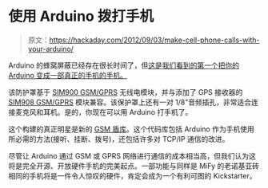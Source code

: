 # 使用 Arduino 拨打手机

> 原文：<https://hackaday.com/2012/09/03/make-cell-phone-calls-with-your-arduino/>

Arduino 的蜂窝屏蔽已经存在很长时间了，但[这是我们看到的第一个把你的 Arduino 变成一部真正的手机的手机。](http://www.open-electronics.org/gsm-gps-shield-for-arduino/)

该防护罩基于 [SIM900 GSM/GPRS](http://store.open-electronics.org/Modules/GSM%20modules/SIM900%20-%20Quad-band%20GSM_GPRS%20module) 无线电模块，并与添加了 GPS 接收器的 [SIM908 GSM/GPRS](http://store.open-electronics.org/Modules/SIM908_GSM_GPRS_GPS) 模块兼容。该保护罩上还有一对 1/8”音频插孔，非常适合连接麦克风和耳机。是的，你现在可以用 Arduino 打手机了。

这个构建的真正明星是新的 [GSM 盾库](http://code.google.com/p/gsm-shield-arduino/)。这个代码库包括 Arduino 作为手机使用所必需的方法(接听、挂断、拨号)，还包括许多对 TCP/IP 通信的改进。

尽管让 Arduino 通过 GSM 或 GPRS 网络进行通信的成本相当高，但我们认为这将是完全开源、开放硬件手机的完美起点。一部功能与同样是 MiFy 的老诺基亚砖相同的手机将是一件令人惊叹的硬件，肯定会成为一个有利可图的 Kickstarter。